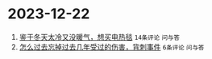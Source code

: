 # 2023-12-22

1. [鉴于冬天太冷又没暖气，想买电热毯](https://www.v2ex.com/t/1002480) `14条评论` `问与答`
1. [怎么过去忘掉过去几年受过的伤害，背刺事件](https://www.v2ex.com/t/1002485) `6条评论` `问与答`
